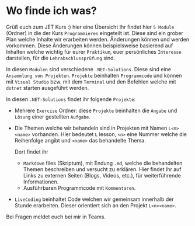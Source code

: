 # Wo finde ich was?
Grüß euch zum JET Kurs :) hier eine Übersicht
Ihr findet hier ``5 Module`` (Ordner) in die der Kurs ``Programmieren`` eingeteilt ist. Diese sind ein grober Plan welche Inhalte wir erarbeiten werden. Änderungen können und werden vorkommen. Diese Änderungen können beispielsweise basierend auf Inhalten welche wichtig für eurer ``Praktikum``, euer persönliches ``Interesse`` darstellen, für die ``Lehrabschlussprüfung`` sind.

In diesen ``Modulen`` sind verschiedene ``.NET-Solutions``. Diese sind eine ``Ansammlung von Projekten``. ``Projekte`` beinhalten ``Programmcode`` und können mit ``Visual Studio`` bzw. mit dem ``Terminal`` und den Befehlen welche mit  ``dotnet`` starten ausgeführt werden.

In diesen ``.NET-Solutions`` findet ihr folgende ``Projekte``:
* Mehrere ``Exercise`` Ordner: diese ``Projekte`` beinhalten die ``Angabe`` und ``Lösung`` einer gestellten ``Aufgabe``. 
* Die Themen welche wir behandeln sind in Projekten mit Namen ``L<n><name>`` vorhanden. Hier bedeutet ``L`` lesson, ``<n>`` eine Nummer welche die Reihenfolge angibt und ``<name>`` das behandelte Thema. 

    Dort findet ihr
    * ``Markdown`` files (Skriptum), mit Endung ``.md``, welche die behandelten Themen beschreiben und versucht zu erklären. Hier findet Ihr auf Links zu externen Seiten (Blogs, Videos, etc.), für weiterführende Informationen.
    * Ausführbaren Programmcode mit ``Kommentaren``.
* ``LiveCoding`` beinhaltet Code welchen wir gemeinsam innerhalb der Stunde erarbeiten. Dieser orientiert sich an den Projekt ``L<n><name>``.

Bei Fragen meldet euch bei mir in Teams. 
